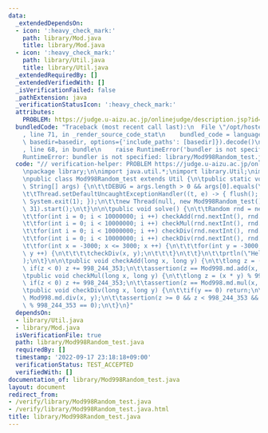 ```yaml
---
data:
  _extendedDependsOn:
  - icon: ':heavy_check_mark:'
    path: library/Mod.java
    title: library/Mod.java
  - icon: ':heavy_check_mark:'
    path: library/Util.java
    title: library/Util.java
  _extendedRequiredBy: []
  _extendedVerifiedWith: []
  _isVerificationFailed: false
  _pathExtension: java
  _verificationStatusIcon: ':heavy_check_mark:'
  attributes:
    PROBLEM: https://judge.u-aizu.ac.jp/onlinejudge/description.jsp?id=ITP1_1_A
  bundledCode: "Traceback (most recent call last):\n  File \"/opt/hostedtoolcache/Python/3.10.6/x64/lib/python3.10/site-packages/onlinejudge_verify/documentation/build.py\"\
    , line 71, in _render_source_code_stat\n    bundled_code = language.bundle(stat.path,\
    \ basedir=basedir, options={'include_paths': [basedir]}).decode()\n  File \"/opt/hostedtoolcache/Python/3.10.6/x64/lib/python3.10/site-packages/onlinejudge_verify/languages/user_defined.py\"\
    , line 68, in bundle\n    raise RuntimeError('bundler is not specified: {}'.format(str(path)))\n\
    RuntimeError: bundler is not specified: library/Mod998Random_test.java\n"
  code: "// verification-helper: PROBLEM https://judge.u-aizu.ac.jp/onlinejudge/description.jsp?id=ITP1_1_A\n\
    \npackage library;\n\nimport java.util.*;\nimport library.Util;\nimport library.Mod;\n\
    \npublic class Mod998Random_test extends Util {\n\tpublic static void main(final\
    \ String[] args) {\n\t\tDEBUG = args.length > 0 && args[0].equals(\"-DEBUG\");\n\
    \t\tThread.setDefaultUncaughtExceptionHandler((t, e) -> { flush(); e.printStackTrace();\
    \ System.exit(1); });\n\t\tnew Thread(null, new Mod998Random_test(), \"\", 1 <<\
    \ 31).start();\n\t}\n\n\tpublic void solve() {\n\t\tRandom rnd = new Random(0);\n\
    \t\tfor(int i = 0; i < 10000000; i ++) checkAdd(rnd.nextInt(), rnd.nextInt());\n\
    \t\tfor(int i = 0; i < 10000000; i ++) checkMul(rnd.nextInt(), rnd.nextInt());\n\
    \t\tfor(int i = 0; i < 10000000; i ++) checkDiv(rnd.nextInt(), rnd.nextInt());\n\
    \t\tfor(int i = 0; i < 10000000; i ++) checkDiv(rnd.nextInt(), rnd.nextInt());\n\
    \t\tfor(int x = -3000; x <= 3000; x ++) {\n\t\t\tfor(int y = -3000; y <= 3000;\
    \ y ++) {\n\t\t\t\tcheckDiv(x, y);\n\t\t\t}\n\t\t}\n\t\tprtln(\"Hello World\"\
    );\n\t}\n\n\tpublic void checkAdd(long x, long y) {\n\t\tlong z = (x + y) % 998_244_353;\
    \ if(z < 0) z += 998_244_353;\n\t\tassertion(z == Mod998.md.add(x, y));\n\t}\n\
    \tpublic void checkMul(long x, long y) {\n\t\tlong z = (x * y) % 998_244_353;\
    \ if(z < 0) z += 998_244_353;\n\t\tassertion(z == Mod998.md.mul(x, y));\n\t}\n\
    \tpublic void checkDiv(long x, long y) {\n\t\tif(y == 0) return;\n\t\tlong z =\
    \ Mod998.md.div(x, y);\n\t\tassertion(z >= 0 && z < 998_244_353 && (z * y - x)\
    \ % 998_244_353 == 0);\n\t}\n}"
  dependsOn:
  - library/Util.java
  - library/Mod.java
  isVerificationFile: true
  path: library/Mod998Random_test.java
  requiredBy: []
  timestamp: '2022-09-17 23:18:18+09:00'
  verificationStatus: TEST_ACCEPTED
  verifiedWith: []
documentation_of: library/Mod998Random_test.java
layout: document
redirect_from:
- /verify/library/Mod998Random_test.java
- /verify/library/Mod998Random_test.java.html
title: library/Mod998Random_test.java
---
```

